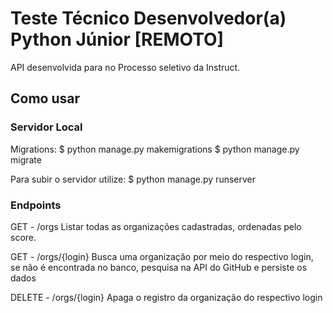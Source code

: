 # Teste Técnico Desenvolvedor(a) Python Júnior [REMOTO]

API desenvolvida para no Processo seletivo da Instruct.

## Como usar

### Servidor Local

Migrations:
$ python manage.py makemigrations
$ python manage.py migrate

Para subir o servidor utilize:
$ python manage.py runserver

### Endpoints

GET - /orgs
Listar todas as organizações cadastradas, ordenadas pelo score.

GET - /orgs/{login}
Busca uma organização por meio do respectivo login, se não é encontrada no banco, pesquisa na API do GitHub e persiste os dados

DELETE - /orgs/{login}
Apaga o registro da organização do respectivo login
